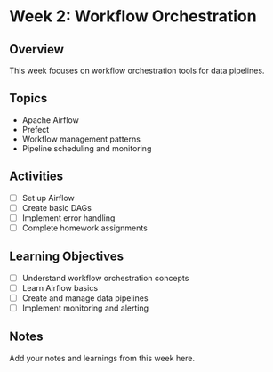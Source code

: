 # Week 2: Workflow Orchestration

## Overview
This week focuses on workflow orchestration tools for data pipelines.

## Topics
- Apache Airflow
- Prefect
- Workflow management patterns
- Pipeline scheduling and monitoring

## Activities
- [ ] Set up Airflow
- [ ] Create basic DAGs
- [ ] Implement error handling
- [ ] Complete homework assignments

## Learning Objectives
- [ ] Understand workflow orchestration concepts
- [ ] Learn Airflow basics
- [ ] Create and manage data pipelines
- [ ] Implement monitoring and alerting

## Notes
Add your notes and learnings from this week here.
